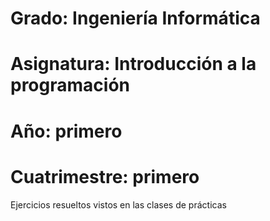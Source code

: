 # Grado: Ingeniería Informática
# Asignatura: Introducción a la programación
# Año: primero
# Cuatrimestre: primero

Ejercicios resueltos vistos en las clases de prácticas
